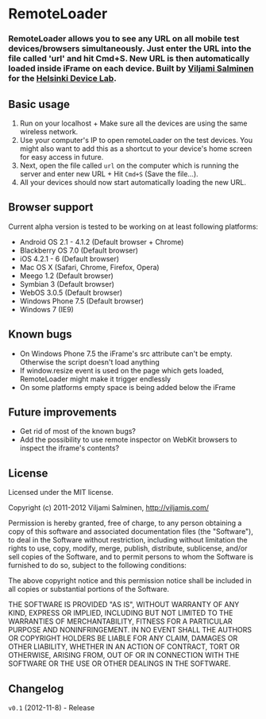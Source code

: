 # RemoteLoader

### RemoteLoader allows you to see any URL on all mobile test devices/browsers simultaneously. Just enter the URL into the file called 'url' and hit Cmd+S. New URL is then automatically loaded inside iFrame on each device. Built by [Viljami Salminen](http://twitter.com/viljamis) for the [Helsinki Device Lab](http://devicelab.fi).

## Basic usage

1. Run on your localhost + Make sure all the devices are using the same wireless network.
2. Use your computer's IP to open remoteLoader on the test devices. You might also want to add this as a shortcut to your device's home screen for easy access in future.
3. Next, open the file called `url` on the computer which is running the server and enter new URL + Hit `Cmd+S` (Save the file…).
4. All your devices should now start automatically loading the new URL.

## Browser support

Current alpha version is tested to be working on at least following platforms:

* Android OS 2.1 - 4.1.2 (Default browser + Chrome)
* Blackberry OS 7.0 (Default browser)
* iOS 4.2.1 - 6 (Default browser)
* Mac OS X (Safari, Chrome, Firefox, Opera)
* Meego 1.2 (Default browser)
* Symbian 3 (Default browser)
* WebOS 3.0.5 (Default browser)
* Windows Phone 7.5 (Default browser)
* Windows 7 (IE9)

## Known bugs

* On Windows Phone 7.5 the iFrame's src attribute can't be empty. Otherwise the script doesn't load anything
* If window.resize event is used on the page which gets loaded, RemoteLoader might make it trigger endlessly
* On some platforms empty space is being added below the iFrame

## Future improvements

* Get rid of most of the known bugs?
* Add the possibility to use remote inspector on WebKit browsers to inspect the iframe's contents?

## License

Licensed under the MIT license.

Copyright (c) 2011-2012 Viljami Salminen, http://viljamis.com/

Permission is hereby granted, free of charge, to any person obtaining a copy of this software and associated documentation files (the "Software"), to deal in the Software without restriction, including without limitation the rights to use, copy, modify, merge, publish, distribute, sublicense, and/or sell copies of the Software, and to permit persons to whom the Software is furnished to do so, subject to the following conditions:

The above copyright notice and this permission notice shall be included in all copies or substantial portions of the Software.

THE SOFTWARE IS PROVIDED "AS IS", WITHOUT WARRANTY OF ANY KIND, EXPRESS OR IMPLIED, INCLUDING BUT NOT LIMITED TO THE WARRANTIES OF MERCHANTABILITY, FITNESS FOR A PARTICULAR PURPOSE AND NONINFRINGEMENT. IN NO EVENT SHALL THE AUTHORS OR COPYRIGHT HOLDERS BE LIABLE FOR ANY CLAIM, DAMAGES OR OTHER LIABILITY, WHETHER IN AN ACTION OF CONTRACT, TORT OR OTHERWISE, ARISING FROM, OUT OF OR IN CONNECTION WITH THE SOFTWARE OR THE USE OR OTHER DEALINGS IN THE SOFTWARE.


## Changelog

`v0.1` (2012-11-8) - Release